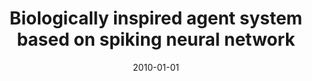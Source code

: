 ---
# Documentation: https://wowchemy.com/docs/managing-content/

title: Biologically inspired agent system based on spiking neural network
subtitle: ''
summary: ''
authors:
- Bartłomiej J. Dzieńkowski
- markowska-kaczmar
tags: []
categories: []
date: '2010-01-01'
lastmod: 2022-10-07T04:57:40Z
featured: false
draft: false

# Featured image
# To use, add an image named `featured.jpg/png` to your page's folder.
# Focal points: Smart, Center, TopLeft, Top, TopRight, Left, Right, BottomLeft, Bottom, BottomRight.
image:
  caption: ''
  focal_point: ''
  preview_only: false

# Projects (optional).
#   Associate this post with one or more of your projects.
#   Simply enter your project's folder or file name without extension.
#   E.g. `projects = ["internal-project"]` references `content/project/deep-learning/index.md`.
#   Otherwise, set `projects = []`.
projects: []
publishDate: '2022-10-07T04:57:39.010327Z'
publication_types:
- '2'
abstract: ''
publication: '*Lecture Notes in Computer Science. Lecture Notes in Artificial Intelligence*'
doi: 10.1007/978-3-642-13541-5_12
---